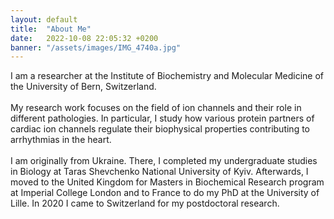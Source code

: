 ```yaml
---
layout: default
title:  "About Me"
date:   2022-10-08 22:05:32 +0200
banner: "/assets/images/IMG_4740a.jpg"
---
```


I am a researcher at the Institute of Biochemistry and Molecular Medicine of the University of Bern,
Switzerland.  
<br>
My research work focuses on the field of ion channels and their role in different pathologies. In
particular, I study how various protein partners of cardiac ion channels regulate their biophysical
properties contributing to arrhythmias in the heart.  
<br>
I am originally from Ukraine. There, I completed my undergraduate studies in Biology at Taras
Shevchenko National University of Kyiv. Afterwards, I moved to the United Kingdom for Masters in
Biochemical Research program at Imperial College London and to France to do my PhD at the
University of Lille. In 2020 I came to Switzerland for my postdoctoral research.




<!--
I was born in Kyiv, Ukraine, where I compelted my undergraduates studies in Biology, at the Taras Shevchenko University.    
In 2012 I moved to London to do my MRes at Imperial College.  
In 2014 I joined the Laboratry of Cell Phyiology in Lille, France where I obtianed my PhD.  
Since 2020 I am a postdoc in the Hugues Abriel Laboratory of the univertiy of Bern, Switzerland.

Jul 2022 – present chair of PIOT at LS2 Annual Meeting 2023
Organisation of conferences
• co-organizer of Worldwide Sodium Channel Seminars
Feb 2022 – present co-founder and member of a steering committee of non-profit association 500WS-CH
May 2021 – present networking officer of 500WS Fribourg-Bern, organized networking lunches and pub events
-->
